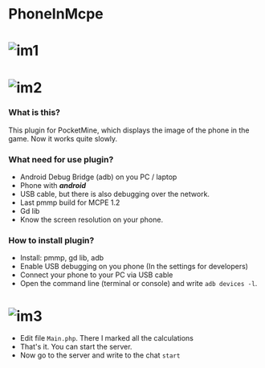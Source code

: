 # PhoneInMcpe
# ![im1](https://snag.gy/d1q7cQ.jpg)
# ![im2](https://snag.gy/6FgDwB.jpg)

### What is this?
This plugin for PocketMine, which displays the image of the phone in the game. Now it works quite slowly.

### What need for use plugin?
* Android Debug Bridge (adb) on you PC / laptop
* Phone with ___android___
* USB cable, but there is also debugging over the network.
* Last pmmp build for MCPE 1.2
* Gd lib
* Know the screen resolution on your phone.

### How to install plugin?
* Install: pmmp, gd lib, adb
* Enable USB debugging on you phone (In the settings for developers)
* Connect your phone to your PC via USB cable
* Open the command line (terminal or console) and write ```adb devices -l```.
# ![im3](https://snag.gy/M3Tt8m.jpg)
* Edit file ```Main.php```. There I marked all the calculations
* That's it. You can start the server.
* Now go to the server and write to the chat ```start```
